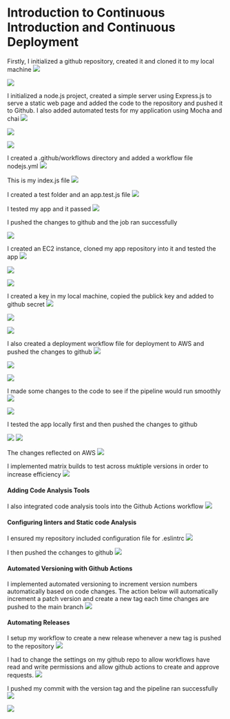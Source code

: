 # Introduction to Continuous Introduction and Continuous Deployment

Firstly, I initialized a github repository, created it and cloned it to my local machine
![](./1.png)

![](./2.png)

I initialized a node.js project, created a simple server using Express.js to serve a static web page and added the code to the repository and pushed it to Github. I also added automated tests for my application using Mocha and chai
![](./3.png)

![](./4.png)

![](./5.png)

I created a .github/workflows directory and added a workflow file nodejs.yml
![](./6main.png)

This is my index.js file
![](./7.png)

I created a test folder and an app.test.js file
![](./8.png)

I tested my app and it passed
![](./9.png)

I pushed the changes to github and the job ran successfully

![](./23.png)

I created an EC2 instance, cloned my app repository into it and tested the app
![](./21.png)

![](./10a.png)

![](./11.png)

I created a key in my local machine, copied the publick key and added to github secret
![](./12.png)

![](./13.png)

![](./14.png)

I also created a deployment workflow file for deployment to AWS and pushed the changes to github
![](./15.png)

![](./16.png)

![](./17.png)

I made some changes to the code to see if the pipeline would run smoothly
![](./18.png)

![](./19.png)

I tested the app locally first and then pushed the changes to github

![](./9b.png)
![](./22.png)

The changes reflected on AWS
![](./20.png)

I implemented matrix builds to test across muktiple versions in order to increase efficiency
![](./24.png)

#### Adding Code Analysis Tools
I also integrated code analysis tools into the Github Actions workflow
![](./25.png)

#### Configuring linters and Static code Analysis
I ensured my repository included configuration file for .eslintrc
![](./26.png)

I then pushed the cchanges to github
![](./17.png)

#### Automated Versioning with Github Actions
I implemented automated versioning to increment version numbers automatically based on code changes. The action below will automatically increment a patch version and create a new tag each time changes are pushed to the main branch
![](./27.png)

#### Automating Releases
I setup my workflow to create a new release whenever a new tag is pushed to the repository
![](./28.png)

I had to change the settings on my github repo to allow workflows have read and write permissions and allow github actions to create and approve requests.
![](./31.png)

I pushed my commit with the version tag
 and the pipeline ran successfully
![](./29.png)

![](./32.png)